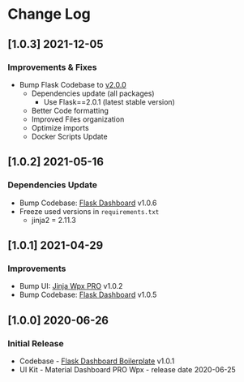 # Change Log

## [1.0.3] 2021-12-05
### Improvements & Fixes

- Bump Flask Codebase to [v2.0.0](https://github.com/app-generator/boilerplate-code-flask-dashboard/releases)
  - Dependencies update (all packages)
    - Use Flask==2.0.1 (latest stable version)
  - Better Code formatting
  - Improved Files organization
  - Optimize imports
  - Docker Scripts Update 

## [1.0.2] 2021-05-16
### Dependencies Update

- Bump Codebase: [Flask Dashboard](https://github.com/app-generator/boilerplate-code-flask-dashboard) v1.0.6
- Freeze used versions in `requirements.txt`
    - jinja2 = 2.11.3

## [1.0.1] 2021-04-29
### Improvements

- Bump UI: [Jinja Wpx PRO](https://github.com/app-generator/jinja-material-wpx-pro/releases) v1.0.2
- Bump Codebase: [Flask Dashboard](https://github.com/app-generator/boilerplate-code-flask-dashboard/releases) v1.0.5

## [1.0.0] 2020-06-26
### Initial Release

- Codebase - [Flask Dashboard Boilerplate](https://github.com/app-generator/boilerplate-code-flask-dashboard) v1.0.1
- UI Kit - Material Dashboard PRO Wpx - release date 2020-06-25
